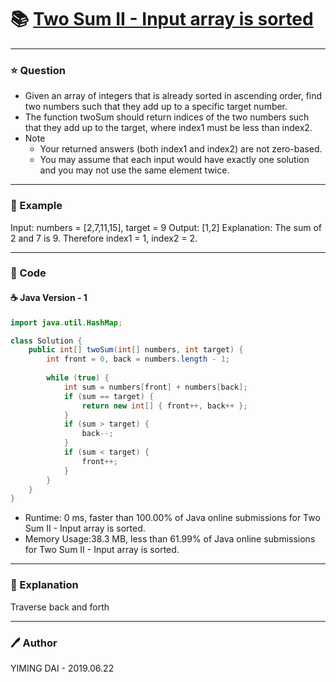# :books: [Two Sum II - Input array is sorted](https://leetcode.com/problems/two-sum-ii-input-array-is-sorted/)

---

### :star: Question

- Given an array of integers that is already sorted in ascending order, find two numbers such that they add up to a specific target number.
- The function twoSum should return indices of the two numbers such that they add up to the target, where index1 must be less than index2.
- Note
    - Your returned answers (both index1 and index2) are not zero-based.
    - You may assume that each input would have exactly one solution and you may not use the same element twice.

---

### :car: Example

Input: numbers = [2,7,11,15], target = 9
Output: [1,2]
Explanation: The sum of 2 and 7 is 9. Therefore index1 = 1, index2 = 2.

---

### :hammer: Code

#### :coffee: Java Version - 1

```java
import java.util.HashMap;

class Solution {
    public int[] twoSum(int[] numbers, int target) {
        int front = 0, back = numbers.length - 1;
        
        while (true) {
            int sum = numbers[front] + numbers[back];
            if (sum == target) {
                return new int[] { front++, back++ };
            }
            if (sum > target) {
                back--;
            }
            if (sum < target) {
                front++;
            }
        }
    }
}
```

- Runtime: 0 ms, faster than 100.00% of Java online submissions for Two Sum II - Input array is sorted.
- Memory Usage:38.3 MB, less than 61.99% of Java online submissions for Two Sum
II - Input array is sorted.

---

### :pencil: Explanation

Traverse back and forth

---

### :pen: Author

YIMING DAI - 2019.06.22
